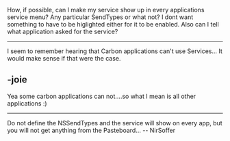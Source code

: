 How, if possible, can I make my service show up in every applications service menu? Any particular SendTypes or what not? I dont want something to have to be higlighted either for it to be enabled. Also can I tell what application asked for the service?

----
I seem to remember hearing that Carbon applications can't use Services... It would make sense if that were the case.

-joie
----
Yea some carbon applications can not....so what I mean is all other applications :)

----

Do not define the NSSendTypes and the service will show on every app, but you will not get anything from the Pasteboard... -- NirSoffer
